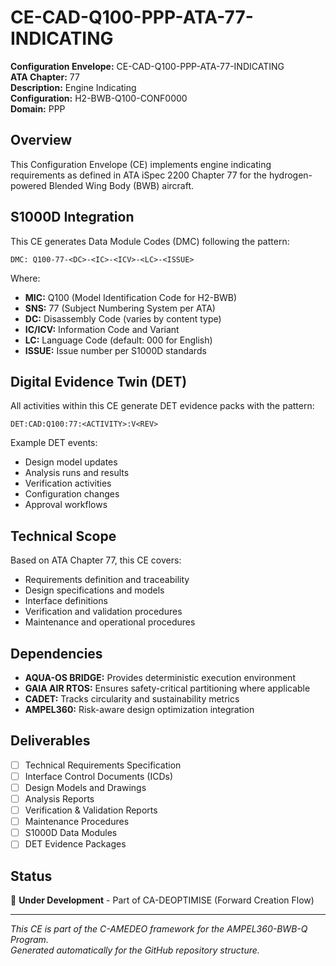 # CE-CAD-Q100-PPP-ATA-77-INDICATING

**Configuration Envelope:** CE-CAD-Q100-PPP-ATA-77-INDICATING  
**ATA Chapter:** 77  
**Description:** Engine Indicating  
**Configuration:** H2-BWB-Q100-CONF0000  
**Domain:** PPP

## Overview

This Configuration Envelope (CE) implements engine indicating requirements as defined in ATA iSpec 2200 Chapter 77 for the hydrogen-powered Blended Wing Body (BWB) aircraft.

## S1000D Integration

This CE generates Data Module Codes (DMC) following the pattern:
```
DMC: Q100-77-<DC>-<IC>-<ICV>-<LC>-<ISSUE>
```

Where:
- **MIC:** Q100 (Model Identification Code for H2-BWB)
- **SNS:** 77 (Subject Numbering System per ATA)
- **DC:** Disassembly Code (varies by content type)
- **IC/ICV:** Information Code and Variant
- **LC:** Language Code (default: 000 for English)
- **ISSUE:** Issue number per S1000D standards

## Digital Evidence Twin (DET)

All activities within this CE generate DET evidence packs with the pattern:
```
DET:CAD:Q100:77:<ACTIVITY>:V<REV>
```

Example DET events:
- Design model updates
- Analysis runs and results
- Verification activities
- Configuration changes
- Approval workflows

## Technical Scope

Based on ATA Chapter 77, this CE covers:

- Requirements definition and traceability
- Design specifications and models
- Interface definitions
- Verification and validation procedures
- Maintenance and operational procedures

## Dependencies

- **AQUA-OS BRIDGE:** Provides deterministic execution environment
- **GAIA AIR RTOS:** Ensures safety-critical partitioning where applicable
- **CADET:** Tracks circularity and sustainability metrics
- **AMPEL360:** Risk-aware design optimization integration

## Deliverables

- [ ] Technical Requirements Specification
- [ ] Interface Control Documents (ICDs)
- [ ] Design Models and Drawings
- [ ] Analysis Reports
- [ ] Verification & Validation Reports
- [ ] Maintenance Procedures
- [ ] S1000D Data Modules
- [ ] DET Evidence Packages

## Status

🚧 **Under Development** - Part of CA-DEOPTIMISE (Forward Creation Flow)

---

*This CE is part of the C-AMEDEO framework for the AMPEL360-BWB-Q Program.*  
*Generated automatically for the GitHub repository structure.*